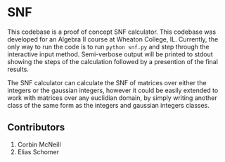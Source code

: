 # SNF

This codebase is a proof of concept SNF calculator. This codebase was developed for an 
Algebra II course at Wheaton College, IL. Currently, the only way to run the code is to 
run `python snf.py` and step through the interactive input method. Semi-verbose output
will be printed to stdout showing the steps of the calculation followed by a presention
of the final results. 

The SNF calculator can calculate the SNF of matrices over either the integers or the 
gaussian integers, however it could be easily extended to work with matrices over any
euclidian domain, by simply writing another class of the same form as the integers and 
gaussian integers classes.

Contributors
------------

1. Corbin McNeill
2. Elias Schomer
